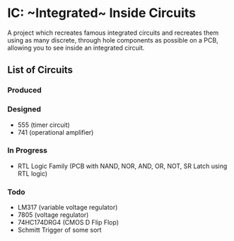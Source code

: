 # IC: ~Integrated~ Inside Circuits
A project which recreates famous integrated circuits and recreates them using as many discrete, through hole components as possible on a PCB, allowing you to see inside an integrated circuit.

## List of Circuits
### Produced
### Designed
- 555 (timer circuit)
- 741 (operational amplifier)
### In Progress
- RTL Logic Family (PCB with NAND, NOR, AND, OR, NOT, SR Latch using RTL logic)
### Todo
- LM317 (variable voltage regulator)
- 7805 (voltage regulator)
- 74HC174DRG4 (CMOS D Flip Flop)
- Schmitt Trigger of some sort
